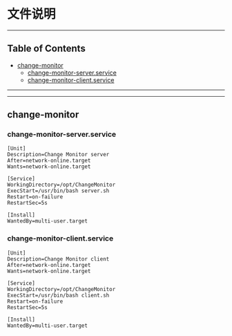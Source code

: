 # 文件说明

<!-- File: 文件说明.md -->
<!-- Author: YJ -->
<!-- Email: yj1516268@outlook.com -->
<!-- Created Time: 2025-10-23 13:24:05 -->

---

## Table of Contents

<!-- vim-markdown-toc GFM -->

* [change-monitor](#change-monitor)
  * [change-monitor-server.service](#change-monitor-serverservice)
  * [change-monitor-client.service](#change-monitor-clientservice)

<!-- vim-markdown-toc -->

---

<!-- Object info -->

---

## change-monitor

### change-monitor-server.service

```systemd
[Unit]
Description=Change Monitor server
After=network-online.target
Wants=network-online.target

[Service]
WorkingDirectory=/opt/ChangeMonitor
ExecStart=/usr/bin/bash server.sh
Restart=on-failure
RestartSec=5s

[Install]
WantedBy=multi-user.target
```

### change-monitor-client.service

```systemd
[Unit]
Description=Change Monitor client
After=network-online.target
Wants=network-online.target

[Service]
WorkingDirectory=/opt/ChangeMonitor
ExecStart=/usr/bin/bash client.sh
Restart=on-failure
RestartSec=5s

[Install]
WantedBy=multi-user.target
```
